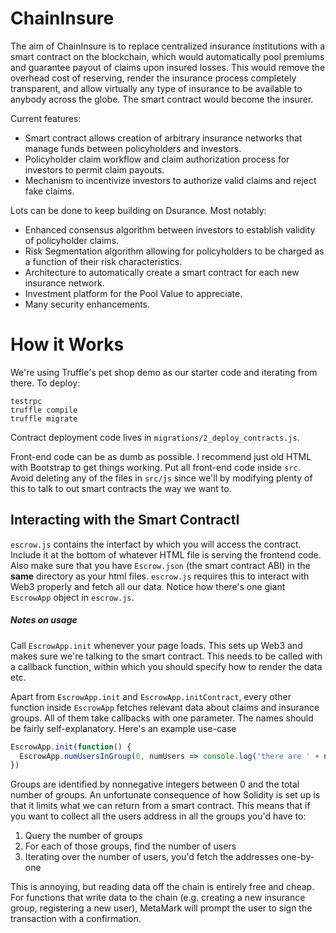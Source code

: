 # ChainInsure

The aim of ChainInsure is to replace centralized insurance institutions with a smart contract on the blockchain, which would automatically pool premiums and guarantee payout of claims upon insured losses. This would remove the overhead cost of reserving, render the insurance process completely transparent, and allow virtually any type of insurance to be available to anybody across the globe. The smart contract would become the insurer.

Current features:

* Smart contract allows creation of arbitrary insurance networks that manage funds between policyholders and investors.
* Policyholder claim workflow and claim authorization process for investors to permit claim payouts.
* Mechanism to incentivize investors to authorize valid claims and reject fake claims.

Lots can be done to keep building on Dsurance. Most notably:

* Enhanced consensus algorithm between investors to establish validity of policyholder claims.
* Risk Segmentation algorithm allowing for policyholders to be charged as a function of their risk characteristics.
* Architecture to automatically create a smart contract for each new insurance network.
* Investment platform for the Pool Value to appreciate.
* Many security enhancements.

# How it Works

We're using Truffle's pet shop demo as our starter code and iterating from there.
To deploy:

```
testrpc
truffle compile
truffle migrate
```

Contract deployment code lives in `migrations/2_deploy_contracts.js`.

Front-end code can be as dumb as possible. I recommend just old HTML with Bootstrap to get things working.
Put all front-end code inside `src`. Avoid deleting any of the files in `src/js` since we'll by modifying plenty of
this to talk to out smart contracts the way we want to.


## Interacting with the Smart ContractI

`escrow.js` contains the interfact by which you will access the contract. Include it at the bottom of whatever
HTML file is serving the frontend code. Also make sure that you have `Escrow.json` (the smart contract ABI) 
in the **same** directory as your html files. `escrow.js` requires this to interact with Web3 properly and fetch
all our data. Notice how there's one giant `EscrowApp` object in `escrow.js`.

##### Notes on usage

Call `EscrowApp.init` whenever your page loads. This sets up Web3 and makes sure we're talking to the smart contract.
This needs to be called with a callback function, within which you should specify how to render the data etc.

Apart from `EscrowApp.init` and `EscrowApp.initContract`, every other function inside `EscrowApp` fetches relevant
data about claims and insurance groups. All of them take callbacks with one parameter. The names should be fairly
self-explanatory. Here's an example use-case


```javascript
EscrowApp.init(function() {
  EscrowApp.numUsersInGroup(0, numUsers => console.log('there are ' + numUsers + ' in group 0'));
})
```

Groups are identified by nonnegative integers between 0 and the total number of groups. An unfortunate consequence
of how Solidity is set up is that it limits what we can return from a smart contract. This means that if you want to
collect all the users address in all the groups you'd have to:

1. Query the number of groups
2. For each of those groups, find the number of users
3. Iterating over the number of users, you'd fetch the addresses one-by-one

This is annoying, but reading data off the chain is entirely free and cheap. For functions that write data to 
the chain (e.g. creating a new insurance group, registering a new user), MetaMark will prompt the user to sign
the transaction with a confirmation.
